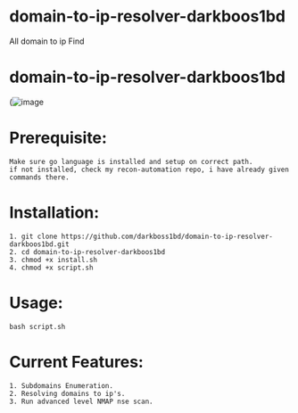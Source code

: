 # domain-to-ip-resolver-darkboos1bd
All domain to ip Find 

# domain-to-ip-resolver-darkboos1bd

(![image](https://i.ibb.co.com/bgb4FDGm/subd4.png)


# Prerequisite:
    Make sure go language is installed and setup on correct path.
    if not installed, check my recon-automation repo, i have already given commands there.

# Installation:
    1. git clone https://github.com/darkboss1bd/domain-to-ip-resolver-darkboos1bd.git
    2. cd domain-to-ip-resolver-darkboos1bd
    3. chmod +x install.sh
    4. chmod +x script.sh

# Usage:
    bash script.sh

     
# Current Features:
    1. Subdomains Enumeration.
    2. Resolving domains to ip's.
    3. Run advanced level NMAP nse scan.
 

